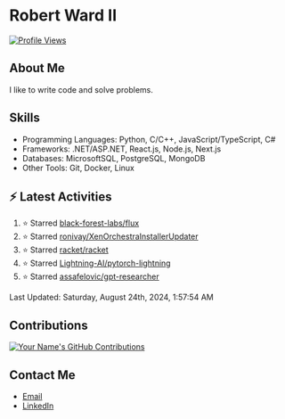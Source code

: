 
# Robert Ward II

[![Profile Views](https://komarev.com/ghpvc/?username=Robert-W-Ward)](https://github.com/Robert-W-Ward)

## About Me
I like to write code and solve problems.

## Skills
- Programming Languages: Python, C/C++, JavaScript/TypeScript, C#
- Frameworks: .NET/ASP.NET, React.js, Node.js, Next.js
- Databases: MicrosoftSQL, PostgreSQL, MongoDB
- Other Tools: Git, Docker, Linux

## :zap: Latest Activities
<!--RECENT_ACTIVITY:start-->
1. ⭐ Starred [black-forest-labs/flux](https://github.com/black-forest-labs/flux)
2. ⭐ Starred [ronivay/XenOrchestraInstallerUpdater](https://github.com/ronivay/XenOrchestraInstallerUpdater)
3. ⭐ Starred [racket/racket](https://github.com/racket/racket)
4. ⭐ Starred [Lightning-AI/pytorch-lightning](https://github.com/Lightning-AI/pytorch-lightning)
5. ⭐ Starred [assafelovic/gpt-researcher](https://github.com/assafelovic/gpt-researcher)
<!--RECENT_ACTIVITY:end-->

<!--RECENT_ACTIVITY:last_update-->
Last Updated: Saturday, August 24th, 2024, 1:57:54 AM
<!--RECENT_ACTIVITY:last_update_end-->

<!--END_SECTIN:activity-->
## Contributions
[![Your Name's GitHub Contributions](https://github-readme-streak-stats.herokuapp.com/?user=Robert-W-Ward&theme=radical)](https://github.com/your-username)

## Contact Me
- [Email](mailto:robertwesleyward2019@gmail.com)
- [LinkedIn](https://linkedin.com/in/https://www.linkedin.com/in/robert-ward-ii/)

